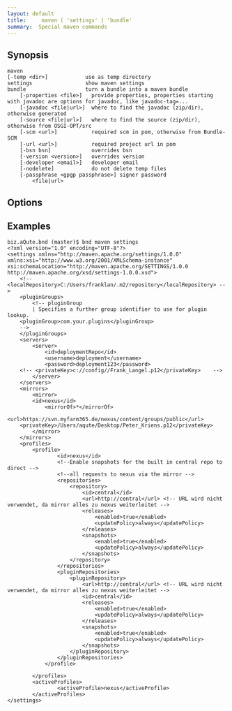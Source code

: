 ```yaml
---
layout: default
title:     maven ( 'settings' | 'bundle'
summary:  Special maven commands
---
```




## Synopsis

	maven 
	[-temp <dir>]            use as temp directory
	settings                 show maven settings
	bundle                   turn a bundle into a maven bundle
		[-properties <file>]   provide properties, properties starting with javadoc are options for javadoc, like javadoc-tag=...
		[-javadoc <file|url>]  where to find the javadoc (zip/dir), otherwise generated
		[-source <file|url>]   where to find the source (zip/dir), otherwise from OSGI-OPT/src
		[-scm <url>]           required scm in pom, otherwise from Bundle-SCM
		[-url <url>]           required project url in pom
		[-bsn bsn]             overrides bsn
		[-version <version>]   overrides version
		[-developer <email>]   developer email
		[-nodelete]            do not delete temp files
		[-passphrase <gpgp passphrase>] signer password
			<file|url>

## Options

## Examples

	biz.aQute.bnd (master)$ bnd maven settings
	<?xml version="1.0" encoding="UTF-8"?>
	<settings xmlns="http://maven.apache.org/settings/1.0.0" xmlns:xsi="http://www.w3.org/2001/XMLSchema-instance" xsi:schemaLocation="http://maven.apache.org/SETTINGS/1.0.0 http://maven.apache.org/xsd/settings-1.0.0.xsd">
		<!-- <localRepository>C:/Users/franklan/.m2/repository</localRepository> -->
		<pluginGroups>
			<!-- pluginGroup
			| Specifies a further group identifier to use for plugin lookup.
		<pluginGroup>com.your.plugins</pluginGroup>
		-->
		</pluginGroups>
		<servers>
			<server>
				<id>deploymentRepo</id>
				<username>deployment</username>
				<password>deployment123</password>
		<!-- <privateKey>c://config//Frank_Langel.p12</privateKey>    -->
			</server>
		</servers>
		<mirrors>
			<mirror>
			<id>nexus</id>
				<mirrorOf>*</mirrorOf>
				<url>https://svn.myfarm365.de/nexus/content/groups/public</url>
		<privateKey>/Users/aqute/Desktop/Peter_Kriens.p12</privateKey>
			</mirror>
		</mirrors>
		<profiles>
			<profile>
					<id>nexus</id>
					<!--Enable snapshots for the built in central repo to direct -->
					<!--all requests to nexus via the mirror -->
					<repositories>
						<repository>
							<id>central</id>
							<url>http://central</url> <!-- URL wird nicht verwendet, da mirror alles zu nexus weiterleitet -->
							<releases>
								<enabled>true</enabled>
								<updatePolicy>always</updatePolicy>
							</releases>
							<snapshots>
								<enabled>true</enabled>
								<updatePolicy>always</updatePolicy>
							</snapshots>
						</repository>
					</repositories>
					<pluginRepositories>
						<pluginRepository>
							<url>http://central</url> <!-- URL wird nicht verwendet, da mirror alles zu nexus weiterleitet -->
							<id>central</id>
							<releases>
								<enabled>true</enabled>
								<updatePolicy>always</updatePolicy>
							</releases>
							<snapshots>
								<enabled>true</enabled>
								<updatePolicy>always</updatePolicy>
							</snapshots>
						</pluginRepository>
					</pluginRepositories>
				</profile>

			</profiles>
			<activeProfiles>
					<activeProfile>nexus</activeProfile>
			</activeProfiles>
	</settings>